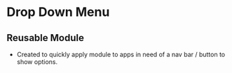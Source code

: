 # Drop Down Menu

## Reusable Module

* Created to quickly apply module to apps in need of a nav bar / button to show options.
